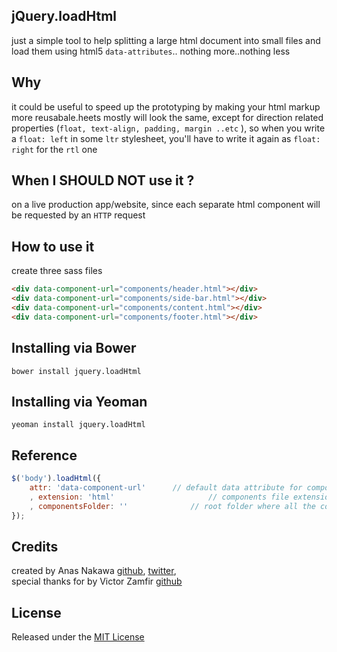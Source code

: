 ## jQuery.loadHtml
just a simple tool to help splitting a large html document into small files and load them using html5 `data-attributes`.. nothing more..nothing less

## Why
it could be useful to speed up the prototyping by making your html markup more reusabale.heets mostly will look the same, except for direction related properties (`float, text-align, padding, margin ..etc` ), so when you write a `float: left` in some `ltr` stylesheet, you'll have to write it again as `float: right` for the `rtl` one

## When I SHOULD NOT use it ?
on a live production app/website, since each separate html component will be requested by an `HTTP` request

## How to use it
create three sass files
```html
<div data-component-url="components/header.html"></div>
<div data-component-url="components/side-bar.html"></div>
<div data-component-url="components/content.html"></div>
<div data-component-url="components/footer.html"></div>
```

## Installing via Bower
```
bower install jquery.loadHtml
```

## Installing via Yeoman
```
yeoman install jquery.loadHtml
```

## Reference
```js
$('body').loadHtml({
	attr: 'data-component-url'		// default data attribute for component url
	, extension: 'html'						// components file extension, if provided, no need to append it in the component-url attribute
	, componentsFolder: ''				// root folder where all the components can be found, if provided, no need to put prepend it in the component-url attribute
});
```

## Credits
created by Anas Nakawa [github](//github.com/anasnakawa), [twitter](//twitter.com/anasnakawa),  
special thanks for by Victor Zamfir [github](//github.com/fschaefer)

## License
Released under the [MIT License](http://www.opensource.org/licenses/mit-license.php)